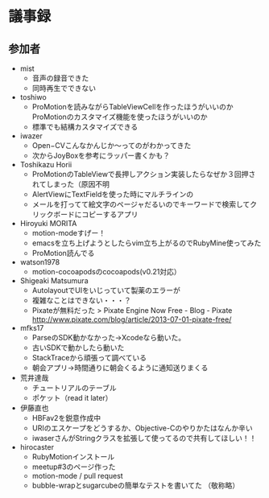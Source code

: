 # 議事録
## 参加者
* mist
  * 音声の録音できた
  * 同時再生でできない
* toshiwo
  * ProMotionを読みながらTableViewCellを作ったほうがいいのかProMotionのカスタマイズ機能を使ったほうがいいのか
  * 標準でも結構カスタマイズできる
* iwazer
  * Open−CVこんなかんじか〜ってのがわかってきた
  * 次からJoyBoxを参考にラッパー書くかも？
* Toshikazu Horii
  * ProMotionのTableViewで長押しアクション実装したらなぜか３回押されてしまった（原因不明
  * AlertViewにTextFieldを使った時にマルチラインの
  * メールを打ってて絵文字のページャだるいのでキーワードで検索してクリックボードにコピーするアプリ
* Hiroyuki MORITA
  * motion-modeすげー！
  * emacsを立ち上げようとしたらvim立ち上がるのでRubyMine使ってみた
  * ProMotion読んでる
* watson1978
  * motion-cocoapodsのcocoapods(v0.21対応）
* Shigeaki Matsumura
  * AutolayoutでUIをいじっていて製薬のエラーが
  * 複雑なことはできない・・・？
  * Pixateが無料だった > Pixate Engine Now Free - Blog - Pixate http://www.pixate.com/blog/article/2013-07-01-pixate-free/
* mfks17
  * ParseのSDK動かなかった→Xcodeなら動いた。
  * 古いSDKで動かしたら動いた
  * StackTraceから頑張って調べている
  * 朝会アプリ→時間通りに朝会くるように通知送りまくる
* 荒井達哉
  * チュートリアルのテーブル
  * ポケット（read it later）
* 伊藤直也
  * HBFav2を鋭意作成中
  * URIのエスケープをどうするか、Objective-Cのやりかたはなんか辛い
  * iwaserさんがStringクラスを拡張して使ってるので共有してほしい！！
* hirocaster
  * RubyMotionインストール
  * meetup#3のページ作った
  * motion-mode / pull request
  * bubble-wrapとsugarcubeの簡単なテストを書いてた
（敬称略）
